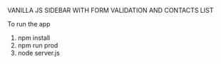 VANILLA JS SIDEBAR WITH FORM VALIDATION AND CONTACTS LIST

To run the app
1. npm install
2. npm run prod
3. node server.js
